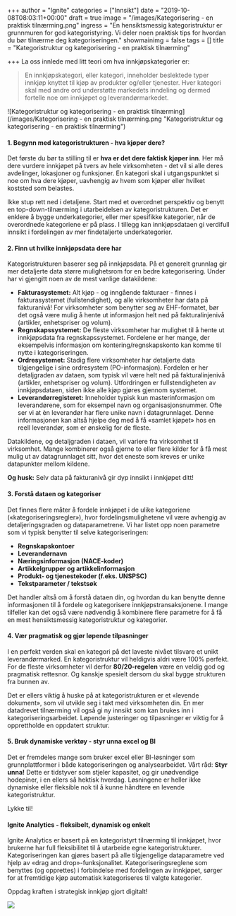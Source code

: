 +++
author = "Ignite"
categories = ["Innsikt"]
date = "2019-10-08T08:03:11+00:00"
draft = true
image = "/images/Kategorisering - en praktisk tilnærming.png"
ingress = "En hensiktsmessig kategoristruktur er grunnmuren for god kategoristyring. Vi deler noen praktisk tips for hvordan du bør tilnærme deg kategoriseringen."
showmainimg = false
tags = []
title = "Kategoristruktur og kategorisering - en praktisk tilnærming"

+++
La oss innlede med litt teori om hva innkjøpskategorier er:

> En innkjøpskategori, eller kategori, inneholder beslektede typer innkjøp knyttet til kjøp av produkter og/eller tjenester. Hver kategori skal med andre ord understøtte markedets inndeling og dermed fortelle noe om innkjøpet og leverandørmarkedet. 

![Kategoristruktur og kategorisering - en praktisk tilnærming](/images/Kategorisering - en praktisk tilnærming.png "Kategoristruktur og kategorisering - en praktisk tilnærming")

#### 1. Begynn med kategoristrukturen - hva kjøper dere?

Det første du bør ta stilling til er **hva er det dere faktisk kjøper inn**. Her må dere vurdere innkjøpet på tvers av hele virksomheten - det vil si alle deres avdelinger, lokasjoner og funksjoner. En kategori skal i utgangspunktet si noe om hva dere kjøper, uavhengig av hvem som kjøper eller hvilket koststed som belastes.

Ikke stup rett ned i detaljene. Start med et overordnet perspektiv og benytt en top-down-tilnærming i utarbeidelsen av kategoristrukturen. Det er enklere å bygge underkategorier, eller mer spesifikke kategorier, når de overordnede kategoriene er på plass. I tillegg kan innkjøpsdataen gi verdifull innsikt i fordelingen av mer findetaljerte underkategorier.

#### 2. Finn ut hvilke innkjøpsdata dere har

Kategoristrukturen baserer seg på innkjøpsdata. På et generelt grunnlag gir mer detaljerte data større mulighetsrom for en bedre kategorisering. Under har vi gjengitt noen av de mest vanlige datakildene:

* **Fakturasystemet:** Alt kjøp - og inngående fakturaer - finnes i fakturasystemet (fullstendighet), og alle virksomheter har data på fakturanivå! For virksomheter som benytter seg av EHF-formatet, bør det også være mulig å hente ut informasjon helt ned på fakturalinjenivå (artikler, enhetspriser og volum).
* **Regnskapssystemet:** De fleste virksomheter har mulighet til å hente ut innkjøpsdata fra regnskapssystemet. Fordelene er her mange, der eksempelvis informasjon om kontering/regnskapskonto kan komme til nytte i kategoriseringen.
* **Ordresystemet:** Stadig flere virksomheter har detaljerte data tilgjengelige i sine ordresystem (PO-informasjon). Fordelen er her detaljgraden av dataen, som typisk vil være helt ned på fakturalinjenivå (artikler, enhetspriser og volum). Utfordringen er fullstendigheten av innkjøpsdataen, siden ikke alle kjøp gjøres gjennom systemet.
* **Leverandørregisteret:** Inneholder typisk kun masterinformasjon om leverandørene, som for eksempel navn og organisasjonsnummer. Ofte ser vi at èn leverandør har flere unike navn i datagrunnlaget. Denne informasjonen kan altså hjelpe deg med å få «samlet kjøpet» hos en reell leverandør, som er ønskelig for de fleste.

Datakildene, og detaljgraden i dataen, vil variere fra virksomhet til virksomhet. Mange kombinerer også gjerne to eller flere kilder for å få mest mulig ut av datagrunnlaget sitt, hvor det eneste som kreves er unike datapunkter mellom kildene.

**Og husk:** Selv data på fakturanivå gir dyp innsikt i innkjøpet ditt!

#### 3. Forstå dataen og kategoriser

Det finnes flere måter å fordele innkjøpet i de ulike kategoriene («kategoriseringsregler»), hvor fordelingsmulighetene vil være avhengig av detaljeringsgraden og dataparametrene. Vi har listet opp noen parametre som vi typisk benytter til selve kategoriseringen:

* **Regnskapskontoer**
* **Leverandørnavn**
* **Næringsinformasjon (NACE-koder)**
* **Artikkelgrupper og artikkelinformasjon**
* **Produkt- og tjenestekoder (f.eks. UNSPSC)**
* **Tekstparameter / tekstsøk**

Det handler altså om å forstå dataen din, og hvordan du kan benytte denne informasjonen til å fordele og kategorisere innkjøpstransaksjonene. I mange tilfeller kan det også være nødvendig å kombinere flere parametre for å få en mest hensiktsmessig kategoristruktur og kategorier.

#### 4. Vær pragmatisk og gjør løpende tilpasninger

I en perfekt verden skal en kategori på det laveste nivået tilsvare et unikt leverandørmarked. En kategoristruktur vil heldigvis aldri være 100% perfekt. For de fleste virksomheter vil derfor **80/20-regelen** være en veldig god og pragmatisk rettesnor. Og kanskje spesielt dersom du skal bygge strukturen fra bunnen av.

Det er ellers viktig å huske på at kategoristrukturen er et «levende dokument», som vil utvikle seg i takt med virksomheten din. En mer datadrevet tilnærming vil også gi ny innsikt som kan brukes inn i kategoriseringsarbeidet. Løpende justeringer og tilpasninger er viktig for å opprettholde en oppdatert struktur.

#### 5. Bruk dynamiske verktøy - styr unna excel og BI

Det er fremdeles mange som bruker excel eller BI-løsninger som grunnplattformer i både kategoriseringen og analysearbeidet. Vårt råd: **Styr unna!** Dette er tidstyver som stjeler kapasitet, og gir unødvendige hodepiner, i en ellers så hektisk hverdag. Løsningene er heller ikke dynamiske eller fleksible nok til å kunne håndtere en levende kategoristruktur.

Lykke til!

#### Ignite Analytics - fleksibelt, dynamisk og enkelt

Ignite Analytics er basert på en kategoristyrt tilnærming til innkjøpet, hvor brukerne har full fleksibilitet til å utarbeide egne kategoristrukturer. Kategoriseringen kan gjøres basert på alle tilgjengelige dataparametre ved hjelp av «drag and drop»-funksjonalitet. Kategoriseringsreglene som benyttes (og opprettes) i forbindelse med fordelingen av innkjøpet, sørger for at fremtidige kjøp automatisk kategoriseres til valgte kategorier.

Oppdag kraften i strategisk innkjøp gjort digitalt!

[![](https://www.ignite.no/images/Pr%C3%B8v%20Ignite%20Analytics%20-%201200%20x100.png)](https://www.ignite.no/ignite-analytics/demo/ "Prøv Ignite Analytics")